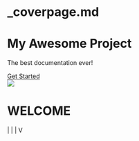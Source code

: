 # _coverpage.md

<div class="cover">
  <div class="cover-main">
    <h1>My Awesome Project</h1> 
    <p>The best documentation ever!</p>
    <a href="readme.md" class="button">Get Started</a>
  </div>
  <div class="cover-logo">
    <img src="my-logo.png" /> 
  </div>
</div>

# WELCOME
|
|
|
V
